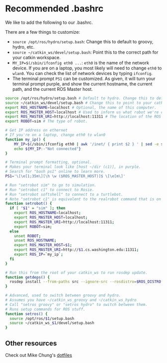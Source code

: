 # Recommended .bashrc
We like to add the following to our .bashrc.

There are a few things to customize:

- `source /opt/ros/hydro/setup.bash`: Change this to default to groovy, hydro, etc.
- `source ~/catkin_ws/devel/setup.bash`: Point this to the correct path for your catkin workspace.
- `MY_IP=$(/sbin/ifconfig eth0 ...`: `eth0` is the name of the network device. If you are on a laptop, you most likely will need to change `eth0` to `wlan0`. You can check the list of network devices by typing `ifconfig`.
- The terminal prompt `PS1` can be customized. As given, it will turn your terminal prompt purple, and show the current hostname, the current path, and the current ROS Master host.

```bash
source /opt/ros/hydro/setup.bash # Default to hydro. Change this to default to another distro if you want.
source ~/catkin_ws/devel/setup.bash # Change this to point to your catkin_ws.
export ROS_HOSTNAME=localhost # Optional, the name of this computer.
export ROS_MASTER_HOST=localhost # Used to inform us what robot we're connected to.
export ROS_MASTER_URI=http://localhost:11311 # The location of the ROS master.
export ROBOT=sim # The type of robot.

# Get IP address on ethernet
# If you're on a laptop, change eth0 to wlan0
function my_ip() {
    MY_IP=$(/sbin/ifconfig eth0 | awk '/inet/ { print $2 } ' | sed -e s/addr://)
    echo ${MY_IP:-"Not connected"}
}

# Terminal prompt formatting, optional.
# Makes your terminal look like [host ~/dir (c1)], in purple.
# Search for "bash ps1" online to learn more.
PS1='\[\e[1;35m\][\h \w ($ROS_MASTER_HOST)]$ \[\e[m\]'

# Run "setrobot sim" to go to simulation.
# Run "setrobot c1" to connect to Rosie.
# Run "setrobot softshell" to connect to a turtlebot.
# Note "setrobot c1" is equivalent to the realrobot command that is on most machines.
function setrobot() {
  if [ "$1" = "sim" ]; then
    export ROS_HOSTNAME=localhost;
    export ROS_MASTER_HOST=localhost;
    export ROS_MASTER_URI=http://localhost:11311;
    export ROBOT=sim;
  else
    unset ROBOT;
    unset ROS_HOSTNAME;
    export ROS_MASTER_HOST=$1;
    export ROS_MASTER_URI=http://$1.cs.washington.edu:11311;
    export ROS_IP=`my_ip`;
  fi
}

# Run this from the root of your catkin_ws to run rosdep update.
function getdeps() {
  rosdep install --from-paths src --ignore-src --rosdistro=$ROS_DISTRO -y
}

# Advanced, used to switch between groovy and hydro.
# Assumes you have ~/catkin_ws_groovy and ~/catkin_ws_hydro
# Call "setros groovy" or "setros hydro" to switch between them.
# Runs setup commands for ROS stuff.
function setros() {
  source /opt/ros/$1/setup.bash
  source ~/catkin_ws_$1/devel/setup.bash
}
```

## Other resources
Check out Mike Chung's [dotfiles](https://github.com/mjyc/dotfiles)
